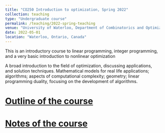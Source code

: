 ```yaml
---
title: "CO250 Introduction to optimization, Spring 2022"
collection: teaching
type: "Undergraduate course"
permalink: /teaching/2022-spring-teaching
venue: "University of Waterloo, Department of Combinatorics and Optimization"
date: 2022-05-01
location: "Waterloo, Ontario, Canada"
---
```


This is an introductory course to linear programming, integer programming, and a very basic introduction to nonlinear optimization

A broad introduction to the field of optimization, discussing applications, and solution techniques. Mathematical models for real life applications; algorithms; aspects of computational complexity; geometry; linear programming duality, focusing on the development of algorithms.

[Outline of the course](https://outline.uwaterloo.ca/view/n4aszz)
======
[Notes of the course](https://feiwang-carrot.github.io/files/CO250NotesS22.pdf)
======
